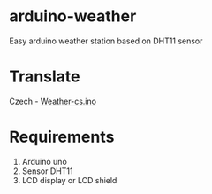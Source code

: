# arduino-weather
Easy arduino weather station based on DHT11 sensor

# Translate
Czech - <a href="https://github.com/ArtyomCZ/arduino-weather/blob/master/weather-cs.ino">Weather-cs.ino</a>

# Requirements
1. Arduino uno
2. Sensor DHT11
3. LCD display or LCD shield
